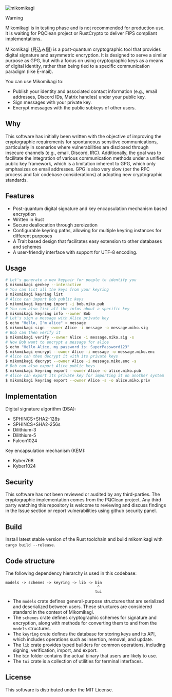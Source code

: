 ![mikomikagi](https://github.com/user-attachments/assets/5837dd70-81ee-468e-93cc-16325a747aea)

> [!WARNING]
> Mikomikagi is in testing phase and is not recommended for production use. It is waiting for PQClean project or RustCrypto to deliver FIPS compliant implementations.

Mikomikagi (見込み鍵) is a post-quantum cryptographic tool that provides digital signature and asymmetric encryption. It is designed to 
serve a similar purpose as GPG, but with a focus on using cryptographic keys as a means of digital identity, rather than being tied 
to a specific communication paradigm (like E-mail).

You can use Mikomikagi to:
- Publish your identity and associated contact information (e.g., email addresses, Discord IDs, Matrix handles) under your public key.
- Sign messages with your private key.
- Encrypt messages with the public subkeys of other users.

## Why

This software has initially been written with the objective of improving the cryptographic requirements for spontaneous sensitive communications, 
particularly in scenarios where vulnerabilities are disclosed through insecure channels (e.g., email, Discord, IRC). Additionally, the 
goal was to facilitate the integration of various communication methods under a unified public key framework, which is a limitation 
inherent to GPG, which only emphasizes on email addresses. GPG is also very slow (per the RFC process and fair codebase considerations) at adopting new cryptographic
standards.

## Features

* Post-quantum digital signature and key encapsulation mechanism based encryption
* Written in Rust
* Secure deallocation through zeroization
* Configurable keyring paths, allowing for multiple keyring instances for different purposes
* A Trait based design that facilitates easy extension to other databases and schemes
* A user-friendly interface with support for UTF-8 encoding.

## Usage

```bash
# Let's generate a new keypair for people to identify you
$ mikomikagi genkey --interactive
# You can list all the keys from your keyring
$ mikomikagi keyring list
# Alice can import Bob public keys
$ mikomikagi keyring import -i bob.miko.pub
# You can also list all the infos about a specific key
$ mikomikagi keyring info --owner Bob
# Let's sign a message with Alice private key
$ echo "Hello, I'm alice" > message
$ mikomikagi sign --owner Alice -i message -o message.miko.sig
# Bob can then verify it
$ mikomikagi verify --owner Alice -i message.miko.sig -s
# Now Bob want to encrypt a message for alice
$ echo "Hello Alice, my password is: SuperPassword123"
$ mikomikagi encrypt --owner Alice -i message -o message.miko.enc
# Alice can then decrypt it with its private keys
$ mikomikagi decrypt --owner Alice -i message.miko.enc -s
# Bob can also export Alice public keys
$ mikomikagi keyring export --owner Alice -o alice.miko.pub
# Alice can export its private key for importing it on another system
$ mikomikagi keyring export --owner Alice -s -o alice.miko.priv
```

## Implementation

Digital signature algorithm (DSA):
- SPHINCS+SHA2-128s
- SPHINCS+SHA2-256s
- Dilithium-3
- Dilithium-5
- Falcon1024

Key encapsulation mechanism (KEM):
- Kyber768
- Kyber1024

## Security

This software has not been reviewed or audited by any third-parties. The cryptographic implementation comes from 
the PQClean project. Any third-party watching this repository is welcome to reviewing and discuss findings in the 
Issue section or report vulnerabilities using github security panel. 

## Build

Install latest stable version of the Rust toolchain and build mikomikagi with `cargo build --release`.

## Code structure

The following dependency hierarchy is used in this codebase:

```
models -> schemes -> keyring -> lib -> bin
                                        ^
                                       tui
```

- The `models` crate defines general-purpose structures that are serialized and deserialized between users. These structures are considered standard in the context of Mikomikagi.
- The `schemes` crate defines cryptographic schemes for signature and encryption, along with methods for converting them to and from the `models` structures.
- The `keyring` crate defines the database for storing keys and its API, which includes operations such as insertion, removal, and update.
- The `lib` crate provides typed builders for common operations, including signing, verification, import, and export.
- The `bin` folder contains the actual binary that users are likely to use.
- The `tui` crate is a collection of utilities for terminal interfaces.

## License

This software is distributed under the MIT License.
